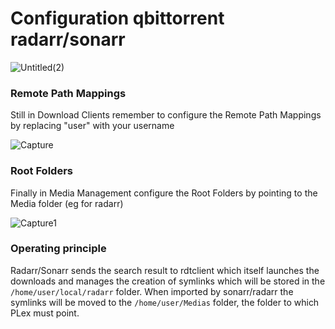 # Configuration qbittorrent radarr/sonarr

![Untitled(2)](https://github.com/projetssd/ssdv2/assets/7422124/97e599c1-01d7-44f0-b562-7650f356cf4f)

### Remote Path Mappings

Still in Download Clients remember to configure the Remote Path Mappings by replacing "user" with your username

![Capture](https://github.com/projetssd/ssdv2/assets/7422124/b5217ecc-487a-4231-866f-315df2cb50ab)

### Root Folders

Finally in Media Management configure the Root Folders by pointing to the Media folder (eg for radarr)

![Capture1](https://github.com/projetssd/ssdv2/assets/7422124/d226a4e3-c5fc-4faa-a82a-b9eef7425daa)

### Operating principle

Radarr/Sonarr sends the search result to rdtclient which itself launches the downloads and manages the creation of symlinks which will be stored in the ```/home/user/local/radarr``` folder. When imported by sonarr/radarr the symlinks will be moved to the ```/home/user/Medias``` folder, the folder to which PLex must point.

